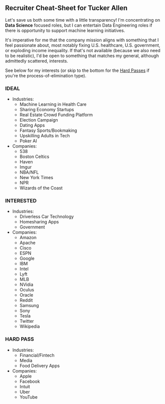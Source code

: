 
## Recruiter Cheat-Sheet for Tucker Allen

Let's save us both some time with a little transparency! I'm concentrating on **Data Science** focused roles, but I can entertain Data Engineering roles if there is opportunity to support machine learning initiatives.

It's imperative for me that the company mission aligns with something that I feel passionate about, most notably fixing U.S. healthcare, U.S. government, or exploding income inequality. If that's not available (because we also need to be realistic), I'd be open to something that matches my general, although admittedly scattered, interests.

See below for my interests (or skip to the bottom for the [Hard Passes](#hard-pass) if you're the process-of-elimination type).

### IDEAL
- Industries:
  - Machine Learning in Health Care
  - Sharing Economy Startups
  - Real Estate Crowd Funding Platform
  - Election Campaign
  - Dating Apps
  - Fantasy Sports/Bookmaking
  - Upskilling Adults in Tech
  - Poker AI
- Companies:
  - 538
  - Boston Celtics
  - Haven
  - Imgur
  - NBA/NFL
  - New York Times
  - NPR
  - Wizards of the Coast


### INTERESTED
- Industries:
  - Driverless Car Technology
  - Homesharing Apps
  - Government
- Companies:
  - Amazon
  - Apache
  - Cisco
  - ESPN
  - Google
  - IBM
  - Intel
  - Lyft
  - MLB
  - NVidia
  - Oculus
  - Oracle
  - Reddit
  - Samsung
  - Sony
  - Tesla
  - Twitter
  - Wikipedia


### HARD **PASS**
  - Industries:
    - Financial/Fintech
    - Media
    - Food Delivery Apps
  - Companies:
    - Apple
    - Facebook
    - Intuit
    - Uber
    - YouTube

